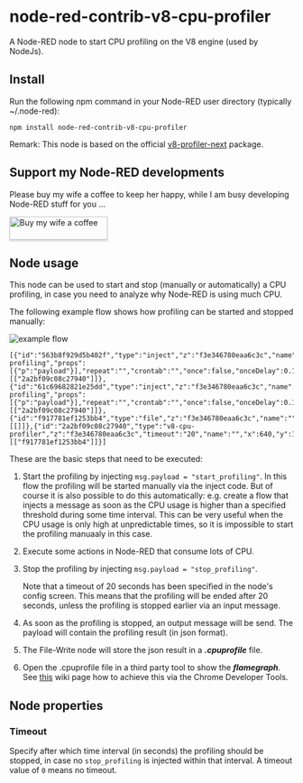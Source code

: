 # node-red-contrib-v8-cpu-profiler
A Node-RED node to start CPU profiling on the V8 engine (used by NodeJs).

## Install
Run the following npm command in your Node-RED user directory (typically ~/.node-red):
```
npm install node-red-contrib-v8-cpu-profiler
```

Remark: This node is based on the official [v8-profiler-next](https://www.npmjs.com/package/v8-profiler-next) package.

## Support my Node-RED developments
Please buy my wife a coffee to keep her happy, while I am busy developing Node-RED stuff for you ...

<a href="https://www.buymeacoffee.com/bartbutenaers" target="_blank"><img src="https://www.buymeacoffee.com/assets/img/custom_images/orange_img.png" alt="Buy my wife a coffee" style="height: 41px !important;width: 174px !important;box-shadow: 0px 3px 2px 0px rgba(190, 190, 190, 0.5) !important;-webkit-box-shadow: 0px 3px 2px 0px rgba(190, 190, 190, 0.5) !important;" ></a>

## Node usage

This node can be used to start and stop (manually or automatically) a CPU profiling, in case you need to analyze why Node-RED is using much CPU. 

The following example flow shows how profiling can be started and stopped manually:

![example flow](https://user-images.githubusercontent.com/14224149/147891039-060c350b-e21c-48e6-aeec-3804bee6311e.png)
```
[{"id":"563b8f929d5b402f","type":"inject","z":"f3e346780eaa6c3c","name":"Start profiling","props":[{"p":"payload"}],"repeat":"","crontab":"","once":false,"onceDelay":0.1,"topic":"","payload":"start_profiling","payloadType":"str","x":410,"y":1300,"wires":[["2a2bf09c08c27940"]]},{"id":"61c69682821e25dd","type":"inject","z":"f3e346780eaa6c3c","name":"Stop profiling","props":[{"p":"payload"}],"repeat":"","crontab":"","once":false,"onceDelay":0.1,"topic":"","payload":"stop_profiling","payloadType":"str","x":410,"y":1360,"wires":[["2a2bf09c08c27940"]]},{"id":"f917781ef1253bb4","type":"file","z":"f3e346780eaa6c3c","name":"","filename":"C:\\temp\\nodered.cpuprofile","appendNewline":false,"createDir":false,"overwriteFile":"true","encoding":"none","x":900,"y":1300,"wires":[[]]},{"id":"2a2bf09c08c27940","type":"v8-cpu-profiler","z":"f3e346780eaa6c3c","timeout":"20","name":"","x":640,"y":1300,"wires":[["f917781ef1253bb4"]]}]
```
These are the basic steps that need to be executed:

1. Start the profiling by injecting `msg.payload = "start_profiling"`.  In this flow the profiling will be started manually via the inject code.  But of course it is also possible to do this automatically: e.g. create a flow that injects a message as soon as the CPU usage is higher than a specified threshold during some time interval.  This can be very useful when the CPU usage is only high at unpredictable times, so it is impossible to start the profiling manuaaly in this case.

2. Execute some actions in Node-RED that consume lots of CPU.

3. Stop the profiling by injecting `msg.payload = "stop_profiling"`.

   Note that a timeout of 20 seconds has been specified in the node's config screen.  This means that the profiling will be ended after 20 seconds, unless the profiling is stopped earlier via an input message.

4. As soon as the profiling is stopped, an output message will be send.  The payload will contain the profiling result (in json format).

5. The File-Write node will store the json result in a ***.cpuprofile*** file.

6. Open the .cpuprofile file in a third party tool to show the ***flamegraph***.  See [this](https://github.com/bartbutenaers/node-red-contrib-v8-cpu-profiler/wiki/Visualize-the-.cpuprofile-file-in-Chrome-Developer-Tools) wiki page how to achieve this via the Chrome Developer Tools.

## Node properties

### Timeout

Specify after which time interval (in seconds) the profiling should be stopped, in case no `stop_profiling` is injected within that interval. A timeout value of `0` means no timeout.</p>
